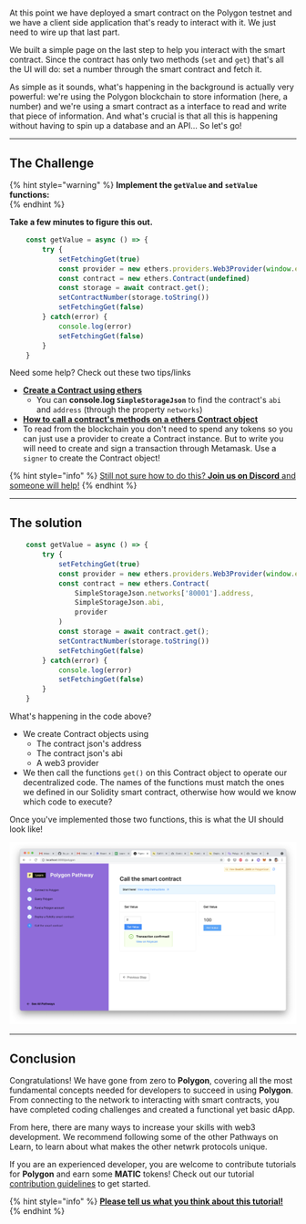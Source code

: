 # 

At this point we have deployed a smart contract on the Polygon testnet and we have a client side application that's ready to interact with it. We just need to wire up that last part.

We built a simple page on the last step to help you interact with the smart contract. Since the contract has only two methods (`set` and `get`) that's all the UI will do: set a number through the smart contract and fetch it.

As simple as it sounds, what's happening in the background is actually very powerful: we're using the Polygon blockchain to store information (here, a number) and we're using a smart contract as a interface to read and write that piece of information. And what's crucial is that all this is happening without having to spin up a database and an API... So let's go!

-------------------------------------

## The Challenge

{% hint style="warning" %}
**Implement the `getValue` and `setValue` functions:**  
{% endhint %}

**Take a few minutes to figure this out.**

```typescript
    const getValue = async () => {
        try {
            setFetchingGet(true)        
            const provider = new ethers.providers.Web3Provider(window.ethereum)
            const contract = new ethers.Contract(undefined)
            const storage = await contract.get();
            setContractNumber(storage.toString())
            setFetchingGet(false)
        } catch(error) {
            console.log(error)
            setFetchingGet(false)
        }
    }
```

Need some help? Check out these two tips/links  
* [**Create a Contract using ethers**](https://docs.ethers.io/v5/api/contract/contract/#Contract--creating) 
	* You can **console.log `SimpleStorageJson`** to find the contract's `abi` and `address` (through the property `networks`)  
* [**How to call a contract's methods on a ethers Contract object**](https://docs.ethers.io/v5/api/contract/contract/#Contract-functionsCall)  
* To read from the blockchain you don't need to spend any tokens so you can just use a provider to create a Contract instance. But to write you will need to create and sign a transaction through Metamask. Use a `signer` to create the Contract object!

{% hint style="info" %}
[Still not sure how to do this? **Join us on Discord** and someone will help!](https://discord.gg/fszyM7K)
{% endhint %}

-------------------------------------

## The solution

```typescript
    const getValue = async () => {
        try {
            setFetchingGet(true)        
            const provider = new ethers.providers.Web3Provider(window.ethereum)
            const contract = new ethers.Contract(
                SimpleStorageJson.networks['80001'].address,
                SimpleStorageJson.abi,
                provider
            )
            const storage = await contract.get();
            setContractNumber(storage.toString())
            setFetchingGet(false)
        } catch(error) {
            console.log(error)
            setFetchingGet(false)
        }
    }
```

What's happening in the code above?

* We create Contract objects using
  * The contract json's address
  * The contract json's abi
  * A web3 provider
* We then call the functions `get()` on this Contract object to operate our decentralized code. The names of the functions must match the ones we defined in our Solidity smart contract, otherwise how would we know which code to execute? 

Once you've implemented those two functions, this is what the UI should look like!

![](../../../.gitbook/assets/screen-shot-2021-07-28-at-1.10.23-pm.png)

-------------------------------------

## Conclusion

Congratulations! We have gone from zero to **Polygon**, covering all the most fundamental concepts needed for developers to succeed in using **Polygon**. From connecting to the network to interacting with smart contracts, you have completed coding challenges and created a functional yet basic dApp.   

From here, there are many ways to increase your skills with web3 development. We recommend following some of the other Pathways on Learn, to learn about what makes the other netwrk protocols unique.

If you are an experienced developer, you are welcome to contribute tutorials for **Polygon** and earn some **MATIC** tokens! Check out our tutorial [contribution guidelines](../../../other/tutorial-guidelines/) to get started.

{% hint style="info" %}
[**Please tell us what you think about this tutorial!**](https://docs.google.com/forms/d/e/1FAIpQLSc9taxobvDSdXprMEFhCXgfcwS_oA-lu-nbQdYEW6c57Ie6qg/viewform?usp=sf_link)
{% endhint %}
